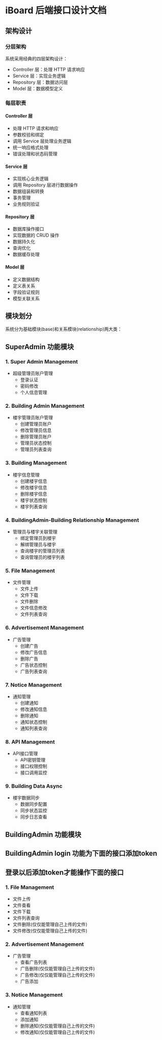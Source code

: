 # iBoard 后端接口设计文档
## 架构设计
### 分层架构
系统采用经典的四层架构设计：
- Controller 层：处理 HTTP 请求响应
- Service 层：实现业务逻辑
- Repository 层：数据访问层
- Model 层：数据模型定义
### 每层职责
#### Controller 层
- 处理 HTTP 请求和响应
- 参数校验和绑定
- 调用 Service 层处理业务逻辑
- 统一响应格式处理
- 错误处理和状态码管理
#### Service 层
- 实现核心业务逻辑
- 调用 Repository 层进行数据操作
- 数据组装和转换
- 事务管理
- 业务规则验证
#### Repository 层
- 数据库操作接口
- 实现数据的 CRUD 操作
- 数据持久化
- 查询优化
- 数据缓存处理
#### Model 层
- 定义数据结构
- 定义表关系
- 字段验证规则
- 模型关联关系
## 模块划分
系统分为基础模块(base)和关系模块(relationship)两大类：

## SuperAdmin 功能模块
### 1. Super Admin Management
- 超级管理员账户管理
  - 登录认证
  - 密码修改
  - 个人信息管理
### 2. Building Admin Management
- 楼宇管理员账户管理
  - 创建管理员账户
  - 修改管理员信息
  - 删除管理员账户
  - 管理员状态控制
  - 管理员列表查询
### 3. Building Management
- 楼宇信息管理
  - 创建楼宇信息
  - 修改楼宇信息
  - 删除楼宇信息
  - 楼宇状态控制
  - 楼宇列表查询
### 4. BuildingAdmin-Building Relationship Management
- 管理员与楼宇关联管理
  - 绑定管理员到楼宇
  - 解绑管理员与楼宇
  - 查询楼宇的管理员列表
  - 查询管理员的楼宇列表
### 5. File Management
- 文件管理
  - 文件上传
  - 文件下载
  - 文件删除
  - 文件信息修改
  - 文件列表查询
### 6. Advertisement Management
- 广告管理
  - 创建广告
  - 修改广告信息
  - 删除广告
  - 广告状态控制
  - 广告列表查询
### 7. Notice Management
- 通知管理
  - 创建通知
  - 修改通知信息
  - 删除通知
  - 通知状态控制
  - 通知列表查询
### 8. API Management
- API接口管理
  - API密钥管理
  - 接口权限控制
  - 接口调用监控
### 9. Building Data Async
- 楼宇数据同步
  - 数据同步配置
  - 同步状态监控
  - 同步日志查看
## BuildingAdmin 功能模块
## BuildingAdmin login 功能为下面的接口添加token
## 登录以后添加token才能操作下面的接口
### 1. File Management
  - 文件上传
  - 文件查看
  - 文件下载
  - 文件列表查询
  - 文件删除(仅仅能管理自己上传的文件)
  - 文件修改(仅仅能管理自己上传的文件)
### 2. Advertisement Management
- 广告管理
  - 查看广告列表
  - 广告删除(仅仅能管理自己上传的文件)
  - 广告修改(仅仅能管理自己上传的文件)
  - 广告添加
### 3. Notice Management
- 通知管理
  - 查看通知列表
  - 添加通知
  - 删除通知(仅仅能管理自己上传的文件)
  - 修改通知(仅仅能管理自己上传的文件)